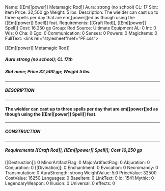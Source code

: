 Name: [[Em[[power]] Metamagic Rod]]
Aura: strong (no school)
CL: 17
Slot: item
Price: 32,500 gp
Weight: 5 lbs.
Description: The wielder can cast up to three spells per day that are em[[power]]ed as though using the [[Em[[power]] Spell]] feat.
Requirements: [[Craft Rod]], [[Em[[power]] Spell]]
Cost: 16,250 gp
Group: Rod
Source: Ultimate Equipment
AL: 0
Int: 0
Wis: 0
Cha: 0
Ego: 0
Communication: 0
Senses: 0
Powers: 0
MagicItems: 0
FullText: <link rel="stylesheet"href="PF.css"><div class="heading"><p class="alignleft">[[Em[[power]] Metamagic Rod]]</p><div style="clear: both;"></div></div><div><h5><b>Aura </b>strong (no school); <b>CL </b>17th</h5><h5><b>Slot </b>none; <b>Price </b>32,500 gp; <b>Weight </b>5 lbs.</h5></div><hr/><div><h5><b>DESCRIPTION</b></h5></div><hr/><div><h4><p>The wielder can cast up to three spells per day that are em[[power]]ed as though using the [[Em[[power]] Spell]] feat.</p></h4></div><hr/><div><h5><b>CONSTRUCTION</b></h5></div><hr/><div><h5><b>Requirements </b>[[Craft Rod]], [[Em[[power]] Spell]]; <b>Cost </b>16,250 gp</h5></div>
[[Destruction]]: 0
MinorArtifactFlag: 0
MajorArtifactFlag: 0
Abjuration: 0
Conjuration: 0
[[Divination]]: 0
Enchantment: 0
Evocation: 0
Necromancy: 0
Transmutation: 0
AuraStrength: strong
WeightValue: 5.0
PriceValue: 32500
CostValue: 16250
Languages: 0
BaseItem: 0
LinkText: 0
id: 1541
Mythic: 0
LegendaryWeapon: 0
Illusion: 0
Universal: 0
effects: 0
